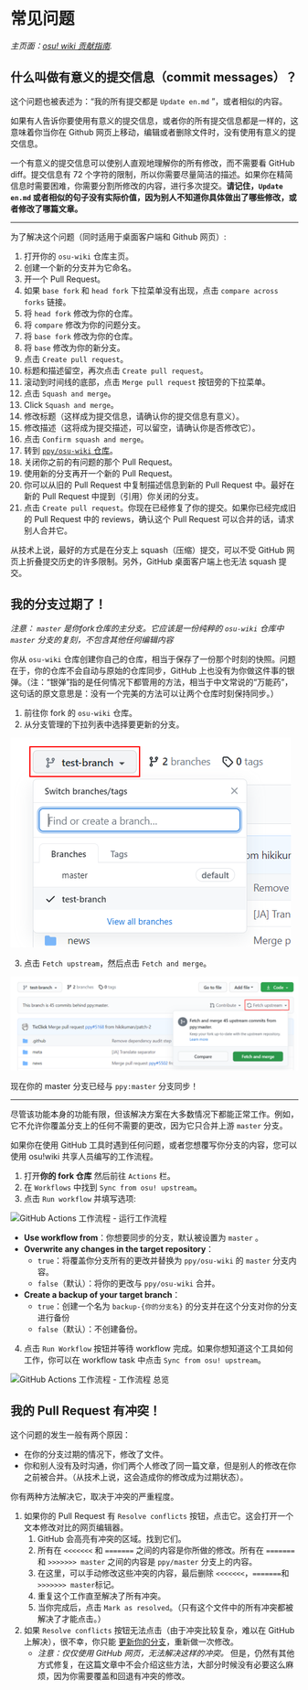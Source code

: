 # 常见问题

*主页面：[osu! wiki 贡献指南](/wiki/osu!_wiki_Contribution_Guide).*

## 什么叫做有意义的提交信息（commit messages）？

这个问题也被表述为：“我的所有提交都是 `Update en.md` ”，或者相似的内容。

如果有人告诉你要使用有意义的提交信息，或者你的所有提交信息都是一样的，这意味着你当你在 Github 网页上移动，编辑或者删除文件时，没有使用有意义的提交信息。

一个有意义的提交信息可以使别人直观地理解你的所有修改，而不需要看 GitHub diff。提交信息有 72 个字符的限制，所以你需要尽量简洁的描述。如果你在精简信息时需要困难，你需要分割所修改的内容，进行多次提交。**请记住，`Update en.md` 或者相似的句子没有实际价值，因为别人不知道你具体做出了哪些修改，或者修改了哪篇文章。**

---

为了解决这个问题（同时适用于桌面客户端和 Github 网页）:

1. 打开你的 `osu-wiki` 仓库主页。
2. 创建一个新的分支并为它命名。
3. 开一个 Pull Request。
4. 如果 `base fork` 和 `head fork` 下拉菜单没有出现，点击 `compare across forks` 链接。
5. 将 `head fork` 修改为你的仓库。
6. 将 `compare` 修改为你的问题分支。
7. 将 `base fork` 修改为你的仓库。
8. 将 `base` 修改为你的新分支。
9. 点击 `Create pull request`。
10. 标题和描述留空，再次点击 `Create pull request`。
11. 滚动到时间线的底部，点击 `Merge pull request` 按钮旁的下拉菜单。
12. 点击 `Squash and merge`。
13. Click `Squash and merge`。
14. 修改标题（这样成为提交信息，请确认你的提交信息有意义）。
15. 修改描述（这将成为提交描述，可以留空，请确认你是否修改它）。
16. 点击 `Confirm squash and merge`。
17. 转到 [`ppy/osu-wiki` 仓库](https://github.com/ppy/osu-wiki)。
18. 关闭你之前的有问题的那个 Pull Request。
19. 使用新的分支再开一个新的 Pull Request。
20. 你可以从旧的 Pull Request 中复制描述信息到新的 Pull Request 中。最好在新的 Pull Request 中提到（引用）你关闭的分支。
21. 点击 `Create pull request`。你现在已经修复了你的提交。如果你已经完成旧的 Pull Request 中的 reviews，确认这个 Pull Request 可以合并的话，请求别人合并它。

从技术上说，最好的方式是在分支上 squash（压缩）提交，可以不受 GitHub 网页上折叠提交历史的许多限制。另外，GitHub 桌面客户端上也无法 squash 提交。

## 我的分支过期了！

*注意： `master` 是你fork仓库的主分支。它应该是一份纯粹的 `osu-wiki` 仓库中 `master` 分支的复刻，不包含其他任何编辑内容*

你从 `osu-wiki` 仓库创建你自己的仓库，相当于保存了一份那个时刻的快照。问题在于，你的仓库不会自动与原始的仓库同步，GitHub 上也没有为你做这件事的银弹。（注：“银弹”指的是任何情况下都管用的方法，相当于中文常说的“万能药”，这句话的原文意思是：没有一个完美的方法可以让两个仓库时刻保持同步。）

1. 前往你 fork 的 `osu-wiki` 仓库。
2. 从分支管理的下拉列表中选择要更新的分支。

![](img/select-branch.png "在 fork 仓库中选择过时分支")

3. 点击 `Fetch upstream`，然后点击 `Fetch and merge`。

![](img/update-branch.png "更新过时分支")

现在你的 master 分支已经与 `ppy:master` 分支同步！

---

尽管该功能本身的功能有限，但该解决方案在大多数情况下都能正常工作。例如，它不允许你覆盖分支上的任何不需要的更改，因为它只合并上游 `master` 分支。

如果你在使用 GitHub 工具时遇到任何问题，或者您想覆写你分支的内容，您可以使用 osu!wiki 共享人员编写的工作流程。

1. 打开**你的 fork 仓库** 然后前往 `Actions` 栏。
2. 在 `Workflows` 中找到 `Sync from osu! upstream`。
3. 点击 `Run workflow` 并填写选项:

![GitHub Actions 工作流程 - 运行工作流程](img/github-actions-workflow-dialog.png "GitHub Actions 工作流程 - 运行工作流程")

- **Use workflow from**：你想要同步的分支，默认被设置为 `master` 。
- **Overwrite any changes in the target repository**：
  - `true`：将覆盖你分支所有的更改并替换为 `ppy/osu-wiki` 的 `master` 分支内容。
  - `false`（默认）：将你的更改与 `ppy/osu-wiki` 合并。
- **Create a backup of your target branch**：
  - `true`：创建一个名为 `backup-{你的分支名}` 的分支并在这个分支对你的分支进行备份
  - `false`（默认）：不创建备份。

4. 点击 `Run Workflow` 按钮并等待 workflow 完成。如果你想知道这个工具如何工作，你可以在 workflow task 中点击 `Sync from osu! upstream`。

![GitHub Actions 工作流程 - 工作流程 总览](img/github-actions-workflow-overview.png "GitHub Actions 工作流程 - 工作流程 总览")

## 我的 Pull Request 有冲突！

这个问题的发生一般有两个原因：

- 在你的分支过期的情况下，修改了文件。
- 你和别人没有及时沟通，你们两个人修改了同一篇文章，但是别人的修改在你之前被合并。（从技术上说，这会造成你的修改成为过期状态）。

你有两种方法解决它，取决于冲突的严重程度。

1. 如果你的 Pull Request 有 `Resolve conflicts` 按钮，点击它。这会打开一个文本修改对比的网页编辑器。
   1. GitHub 会高亮有冲突的区域。找到它们。
   2. 所有在 `<<<<<<<` 和 `=======` 之间的内容是你所做的修改。所有在 `=======` 和 `>>>>>>> master` 之间的内容是 `ppy/master` 分支上的内容。
   3. 在这里，可以手动修改这些冲突的内容，最后删除 `<<<<<<<`，`=======`和`>>>>>>> master`标记。
   4. 重复这个工作直至解决了所有冲突。
   5. 当你完成后，点击 `Mark as resolved`。（只有这个文件中的所有冲突都被解决了才能点击。）
2. 如果 `Resolve conflicts` 按钮无法点击（由于冲突比较复杂，难以在 GitHub 上解决），很不幸，你只能 [更新你的分支](#我的分支过期了！)，重新做一次修改。
   - *注意：仅仅使用 GitHub 网页，无法解决这样的冲突。* 但是，仍然有其他方式修复，在这篇文章中不会介绍这些方法，大部分时候没有必要这么麻烦，因为你需要覆盖和回退有冲突的修改。
